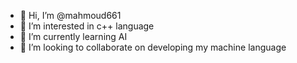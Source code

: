 - 👋 Hi, I’m @mahmoud661
- 👀 I’m interested in c++ language 
- 🌱 I’m currently learning AI
- 💞️ I’m looking to collaborate on developing my machine language 

<!---
mahmoud661/mahmoud661 is a ✨ special ✨ repository because its `README.md` (this file) appears on your GitHub profile.
You can click the Preview link to take a look at your changes.
--->

